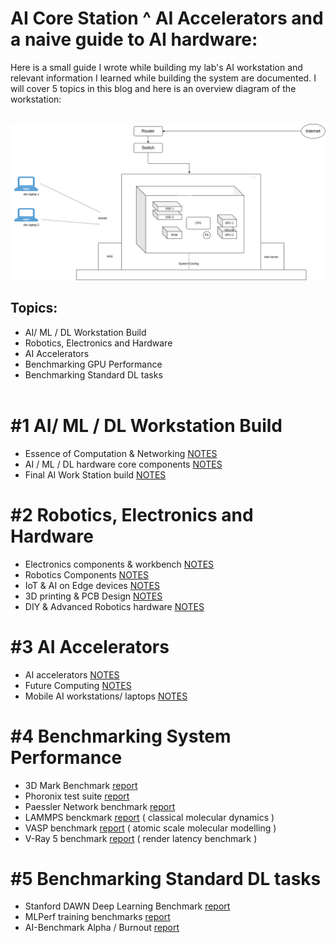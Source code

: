 # AI Core Station ^ AI Accelerators and a naive guide to AI hardware:
Here is a small guide I wrote while building my lab's AI workstation and relevant information I learned while building the system are documented. I will cover 5 topics in this blog and here is an overview diagram of the workstation:
<br /><br />

<img src="./img/ai_core.png">
<br />

## Topics:
- AI/ ML / DL Workstation Build
- Robotics, Electronics and Hardware
- AI Accelerators
- Benchmarking GPU Performance
- Benchmarking Standard DL tasks
<br /><br />

# #1 AI/ ML / DL Workstation Build
- Essence of Computation & Networking [NOTES](notes/ai_workstation/essence_of_computation.md)
- AI / ML / DL hardware core components [NOTES](notes/ai_workstation/components.md)
- Final AI Work Station build [NOTES](notes/ai_workstation/final_aistation.md)

# #2 Robotics, Electronics and Hardware
- Electronics components & workbench [NOTES](notes/robotics_ee_hardware/ee_components.md)
- Robotics Components [NOTES](notes/robotics_ee_hardware/robotic_components.md)
- IoT & AI on Edge devices [NOTES](notes/robotics_ee_hardware/iot_edge.md)
- 3D printing & PCB Design [NOTES](notes/robotics_ee_hardware/3dpcb.md)
- DIY & Advanced Robotics hardware [NOTES](notes/robotics_ee_hardware/diyarh.md)

# #3 AI Accelerators
- AI accelerators [NOTES](notes/ai_accelerators/ai_accelerators.md)
- Future Computing [NOTES](notes/ai_accelerators/future_computing.md)
- Mobile AI workstations/ laptops [NOTES](notes/ai_accelerators/mobile_workstation.md)

# #4 Benchmarking System Performance
- 3D Mark Benchmark [report]()
- Phoronix test suite [report]()
- Paessler Network benchmark [report]()
- LAMMPS benckmark [report](https://lammps.org/bench.html) ( classical molecular dynamics )
- VASP benchmark [report](https://www.hpc.cineca.it/content/vasp-benchmark) ( atomic scale molecular modelling )
- V-Ray 5 benchmark [report](https://www.chaos.com/vray/benchmark) ( render latency benchmark )

# #5 Benchmarking Standard DL tasks
- Stanford DAWN Deep Learning Benchmark [report]()
- MLPerf training benchmarks [report]()
- AI-Benchmark Alpha / Burnout [report]()